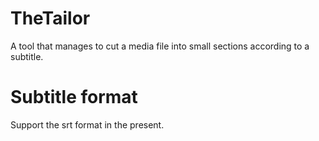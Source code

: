 # TheTailor
A tool that manages to cut a media file into small sections according to a subtitle.

# Subtitle format
Support the srt format in the present.

